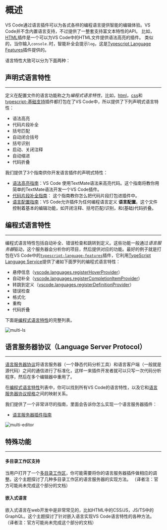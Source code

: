 # 概述

VS Code通过语言插件可以为各式各样的编程语言提供智能的编辑体验。VS Code并不含内置语言支持，不过提供了一整套支持富文本特性的API。
比如，[HTML](https://github.com/Microsoft/vscode/tree/master/extensions/html)插件是一个可以为VS Code中的HTML文件提供语法高亮的插件。
类似的，当你输入`console.`时，智能补全会提示`log`，这是[Typescript Language Features](https://github.com/Microsoft/vscode/tree/master/extensions/typescript-language-features)插件提供的。

语言特性大致可以分为下面两种：

## 声明式语言特性
---

定义在配置文件的语言功能称之为*编程式语言特性*，比如，[html](https://github.com/Microsoft/vscode/tree/master/extensions/html)，[css](https://github.com/Microsoft/vscode/tree/master/extensions/css)和[typescript-基础支持](https://github.com/Microsoft/vscode/tree/master/extensions/typescript-basics)插件都打包在了VS Code中，所以提供了下列声明式语言特性：

- 语法高亮
- 代码片段补全
- 括号匹配
- 自动闭合括号
- 括号识别
- 启动、关闭注释
- 自动缩进
- 代码折叠

我们提供了3个指南供你开发语言插件的声明式特性：

- [语法高亮指南](/language-extensions/syntax-highlight-guide)：VS Code 使用TextMate语法来高亮代码。这个指南将教你用简单的TextMate语法开发一个VS Code插件。
- [代码片段补全指南](/language-extensions/snippet-guide)： 这个指南教你怎么把代码片段打包进插件中。
- [语言配置指南](/language-extensions/language-configuration-guide)：VS Code允许插件为任何编程语言定义 **语言配置**。这个文件控制着基本的编辑功能，如开闭注释、括号匹配/识别，和(基础)代码折叠。


## 编程式语言特性
---

编程式语言特性包括自动补全、错误检查和跳转到定义。这些功能一般通过*语言服务器*驱动，这个服务器会分析你的项目，然后提供对应的功能。最好的例子就是打包在VS Code中的[`typescript-language-features`](https://github.com/Microsoft/vscode/tree/master/extensions/typescript-language-features)插件，它利用[TypeScript Language Service](https://github.com/Microsoft/TypeScript/wiki/Using-the-Language-Service-API)提供了诸如下面罗列的编程式语言特性：

- 悬停信息（[vscode.languages.registerHoverProvider](https://code.visualstudio.com/api/references/vscode-api#languages.registerHoverProvider)）
- 自动补全（[vscode.languages.registerCompletionItemProvider](https://code.visualstudio.com/api/references/vscode-api#languages.registerDefinitionProvider)）
- 转跳到定义（[vscode.languages.registerDefinitionProvider](https://code.visualstudio.com/api/references/vscode-api#languages.registerDefinitionProvider)）
- 错误检查
- 格式化
- 重构
- 代码折叠

下面是[编程式语言特性](/language-extensions/programmatic-language-features)的完整列表。

![multi-ls](https://media.githubusercontent.com/media/Microsoft/vscode-docs/main/api/language-extensions/images/overview/multi-ls.png)

## 语言服务器协议（Language Server Protocol）
---

[语言服务器协议](https://microsoft.github.io/language-server-protocol/)将语言服务器（一个静态代码分析工具）和语言客户端（一般就是源代码）之间的通信进行了标准化，这样一来插件开发者就可以只写一次代码分析程序，然后在多个编辑器中重用了。

在[编程式语言特性](/language-extensions/programmatic-language-features)列表中，你可以找到所有VS Code的语言特性，以及它和[语言服务器协议规格](https://microsoft.github.io/language-server-protocol/specification)之间的映射关系。

我们提供了一个非常详尽的指南，里面会告诉你怎么实现一个语言服务器插件：

- [语言服务器插件指南](/language-extensions/language-server-extension-guide)

![multi-editor](https://media.githubusercontent.com/media/Microsoft/vscode-docs/main/api/language-extensions/images/overview/multi-editor.png)

## 特殊功能
---

#### 多目录工作区支持

当用户打开了一个[多目录工作区](https://code.visualstudio.com/docs/editor/multi-root-workspaces)，你可能需要将你的语言服务器插件做相应的调整。这个主题探讨了几种多目录工作区的语言服务器的实现方法。
（译者注：官方可能尚未完成这个部分的文档）

#### 嵌入式语言

嵌入式语言在web开发中是非常常见的，比如HTML中的CSS/JS，JS/TS中的GraphQL。这个主题探讨了针对嵌入语言实现VS Code语言特性的各种方法。
（译者注：官方可能尚未完成这个部分的文档）